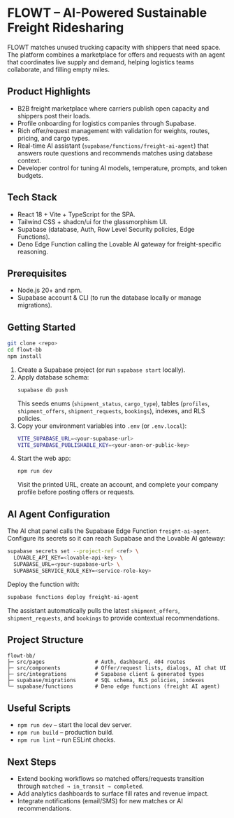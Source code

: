 # FLOWT – AI-Powered Sustainable Freight Ridesharing

FLOWT matches unused trucking capacity with shippers that need space. The platform combines a marketplace for offers and requests with an agent that coordinates live supply and demand, helping logistics teams collaborate, and filling empty miles. 

## Product Highlights
- B2B freight marketplace where carriers publish open capacity and shippers post their loads.
- Profile onboarding for logistics companies through Supabase.
- Rich offer/request management with validation for weights, routes, pricing, and cargo types.
- Real-time AI assistant (`supabase/functions/freight-ai-agent`) that answers route questions and recommends matches using database context.
- Developer control for tuning AI models, temperature, prompts, and token budgets.

## Tech Stack
- React 18 + Vite + TypeScript for the SPA.
- Tailwind CSS + shadcn/ui for the glassmorphism UI.
- Supabase (database, Auth, Row Level Security policies, Edge Functions).
- Deno Edge Function calling the Lovable AI gateway for freight-specific reasoning.

## Prerequisites
- Node.js 20+ and npm.
- Supabase account & CLI (to run the database locally or manage migrations).

## Getting Started
```bash
git clone <repo>
cd flowt-bb
npm install
```

1. Create a Supabase project (or run `supabase start` locally).
2. Apply database schema:
   ```bash
   supabase db push
   ```
   This seeds enums (`shipment_status`, `cargo_type`), tables (`profiles`, `shipment_offers`, `shipment_requests`, `bookings`), indexes, and RLS policies.
3. Copy your environment variables into `.env` (or `.env.local`):
   ```bash
   VITE_SUPABASE_URL=<your-supabase-url>
   VITE_SUPABASE_PUBLISHABLE_KEY=<your-anon-or-public-key>
   ```
4. Start the web app:
   ```bash
   npm run dev
   ```
   Visit the printed URL, create an account, and complete your company profile before posting offers or requests.

## AI Agent Configuration
The AI chat panel calls the Supabase Edge Function `freight-ai-agent`. Configure its secrets so it can reach Supabase and the Lovable AI gateway:

```bash
supabase secrets set --project-ref <ref> \
  LOVABLE_API_KEY=<lovable-api-key> \
  SUPABASE_URL=<your-supabase-url> \
  SUPABASE_SERVICE_ROLE_KEY=<service-role-key>
```

Deploy the function with:
```bash
supabase functions deploy freight-ai-agent
```

The assistant automatically pulls the latest `shipment_offers`, `shipment_requests`, and `bookings` to provide contextual recommendations.

## Project Structure
```
flowt-bb/
├─ src/pages                # Auth, dashboard, 404 routes
├─ src/components           # Offer/request lists, dialogs, AI chat UI
├─ src/integrations         # Supabase client & generated types
├─ supabase/migrations      # SQL schema, RLS policies, indexes
└─ supabase/functions       # Deno edge functions (freight AI agent)
```

## Useful Scripts
- `npm run dev` – start the local dev server.
- `npm run build` – production build.
- `npm run lint` – run ESLint checks.

## Next Steps
- Extend booking workflows so matched offers/requests transition through `matched → in_transit → completed`.
- Add analytics dashboards to surface fill rates and revenue impact.
- Integrate notifications (email/SMS) for new matches or AI recommendations.
